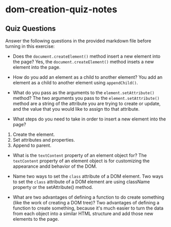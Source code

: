 # dom-creation-quiz-notes

## Quiz Questions

Answer the following questions in the provided markdown file before turning in this exercise:

- Does the `document.createElement()` method insert a new element into the page?
  Yes, the `document.createElement()` method insets a new element into the page.

- How do you add an element as a child to another element?
  You add an element as a child to another element using `appendChild()`.

- What do you pass as the arguments to the `element.setAttribute()` method?
  The two arguments you pass to the `element.setAttribute()` method are a string of the attribute you are trying to create or update, and the value that you would like to assign tto that attribute.

- What steps do you need to take in order to insert a new element into the page?

1. Create the element.
2. Set attributes and properties.
3. Append to parent.

- What is the `textContent` property of an element object for?
  The `textContent` property of an element object is for customizing the appearance andd behavior of the DOM.

- Name two ways to set the `class` attribute of a DOM element.
  Two ways to set the `class` attribute of a DOM element are using className property or the setAttribute() method.

- What are two advantages of defining a function to do create something (like the work of creating a DOM tree)?
  Two advantages of defining a function to create something, because it's much easier to turn the data from each object into a similar HTML structure and add those new elements to the page.
